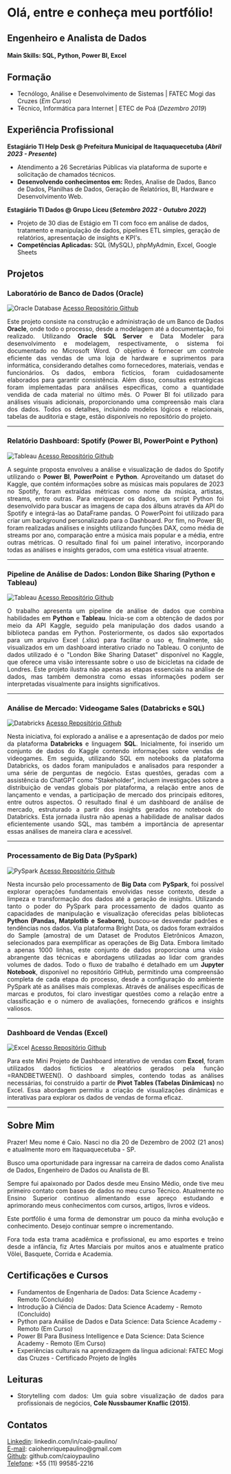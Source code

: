 # Olá, entre e conheça meu portfólio!

## Engenheiro e Analista de Dados

#### Main Skills: SQL, Python, Power BI, Excel

## Formação
- Tecnólogo, Análise e Desenvolvimento de Sistemas | FATEC Mogi das Cruzes (_Em Curso_)								       		
- Técnico, Informática para Internet	| ETEC de Poá (_Dezembro 2019_)	 			        		

## Experiência Profissional
**Estagiário TI Help Desk @ Prefeitura Municipal de Itaquaquecetuba (_Abril 2023 - Presente_)**
- Atendimento a 26 Secretárias Públicas via plataforma de suporte e solicitação de chamados técnicos.
- **Desenvolvendo conhecimentos em:** Redes, Analise de Dados, Banco
de Dados, Planilhas de Dados, Geração de Relatórios, BI, Hardware e
Desenvolvimento Web.

**Estagiário TI Dados @ Grupo Liceu (_Setembro 2022 - Outubro 2022_)**
- Projeto de 30 dias de Estágio em TI com foco em análise de dados,
tratamento e manipulação de dados, pipelines ETL simples, geração de
relatórios, apresentação de insights e KPI's.
- **Competências Aplicadas:** SQL (MySQL), phpMyAdmin, Excel, Google
Sheets

## Projetos
### Laboratório de Banco de Dados (Oracle)
![Oracle Database](/assets/img/Oracle.jpg) 
[Acesso Repositório Github](https://github.com/caioypaulino/Lab-Banco-de-Dados)

<p align="justify">Este projeto consiste na construção e administração de um Banco de Dados <b>Oracle</b>, onde todo o processo, desde a modelagem até a documentação, foi realizado. Utilizando <b>Oracle SQL Server</b> e Data Modeler para desenvolvimento e modelagem, respectivamente, o sistema foi documentado no Microsoft Word. O objetivo é fornecer um controle eficiente das vendas de uma loja de hardware e suprimentos para informática, considerando detalhes como fornecedores, materiais, vendas e funcionários. Os dados, embora fictícios, foram cuidadosamente elaborados para garantir consistência. Além disso, consultas estratégicas foram implementadas para análises específicas, como a quantidade vendida de cada material no último mês. O Power BI foi utilizado para análises visuais adicionais, proporcionando uma compreensão mais clara dos dados. Todos os detalhes, incluindo modelos lógicos e relacionais, tabelas de auditoria e stage, estão disponíveis no repositório do projeto.</p>

-----------------------

### Relatório Dashboard: Spotify (Power BI, PowerPoint e Python)
![Tableau](/assets/img/PowerBI.png)
[Acesso Repositório Github](https://github.com/caioypaulino/Projeto-PowerBI_Spotify)
 
<p align="justify">A seguinte proposta envolveu a análise e visualização de dados do Spotify utilizando o <b>Power BI</b>, <b>PowerPoint</b> e <b>Python</b>. Aproveitando um dataset do Kaggle, que contém informações sobre as músicas mais populares de 2023 no Spotify, foram extraídas métricas como nome da música, artistas, streams, entre outras. Para enriquecer os dados, um script Python foi desenvolvido para buscar as imagens de capa dos álbuns através da API do Spotify e integrá-las ao DataFrame pandas. O PowerPoint foi utilizado para criar um background personalizado para o Dashboard. Por fim, no Power BI, foram realizadas análises e insights utilizando funções DAX, como média de streams por ano, comparação entre a música mais popular e a média, entre outras métricas. O resultado final foi um painel interativo, incorporando todas as análises e insights gerados, com uma estética visual atraente.</p>

-----------------------

### Pipeline de Análise de Dados: London Bike Sharing (Python e Tableau)
![Tableau](/assets/img/Tableau.jpg)
[Acesso Repositório Github](https://github.com/caioypaulino/Projeto-Coletar_Visualizar_Dados)
 
<p align="justify">O trabalho apresenta um pipeline de análise de dados que combina habilidades em <b>Python</b> e <b>Tableau</b>. Inicia-se com a obtenção de dados por meio da API Kaggle, seguido pela manipulação dos dados usando a biblioteca pandas em Python. Posteriormente, os dados são exportados para um arquivo Excel (.xlsx) para facilitar o uso e, finalmente, são visualizados em um dashboard interativo criado no Tableau. O conjunto de dados utilizado é o "London Bike Sharing Dataset" disponível no Kaggle, que oferece uma visão interessante sobre o uso de bicicletas na cidade de Londres. Este projeto ilustra não apenas as etapas essenciais na análise de dados, mas também demonstra como essas informações podem ser interpretadas visualmente para insights significativos.</p>

-----------------------

### Análise de Mercado: Videogame Sales (Databricks e SQL)
![Databricks](/assets/img/Databricks.jpg)
[Acesso Repositório Github](https://github.com/caioypaulino/Projeto-Videogame_Sales_Databricks)

<p align="justify">Nesta iniciativa, foi explorado a análise e a apresentação de dados por meio da plataforma <b>Databricks</b> e linguagem <b>SQL</b>. Inicialmente, foi inserido um conjunto de dados do Kaggle contendo informações sobre vendas de videogames. Em seguida, utilizando SQL em notebooks da plataforma Databricks, os dados foram manipulados e analisados para responder a uma série de perguntas de negócio. Estas questões, geradas com a assistência do ChatGPT como "Stakeholder", incluem investigações sobre a distribuição de vendas globais por plataforma, a relação entre anos de lançamento e vendas, a participação de mercado dos principais editores, entre outros aspectos. O resultado final é um dashboard de análise de mercado, estruturado a partir dos insights gerados no notebook do Databricks. Esta jornada ilustra não apenas a habilidade de analisar dados eficientemente usando SQL, mas também a importância de apresentar essas análises de maneira clara e acessível.</p>

-----------------------

### Processamento de Big Data (PySpark)
![PySpark](/assets/img/PySpark.jpg)
[Acesso Repositório Github](https://github.com/caioypaulino/Projeto-BigData_Analytics_PySpark)

<p align="justify">Nesta incursão pelo processamento de <b>Big Data</b> com <b>PySpark</b>, foi possível explorar operações fundamentais envolvidas nesse contexto, desde a limpeza e transformação dos dados até a geração de insights. Utilizando tanto o poder do PySpark para processamento de dados quanto as capacidades de manipulação e visualização oferecidas pelas bibliotecas <b>Python (Pandas, Matplotlib e Seaborn)</b>, buscou-se desvendar padrões e tendências nos dados. Via plataforma Bright Data, os dados foram extraídos do Sample (amostra) de um Dataset de Produtos Eletrônicos Amazon, selecionados para exemplificar as operações de Big Data. Embora limitado a apenas 1000 linhas, este conjunto de dados proporciona uma visão abrangente das técnicas e abordagens utilizadas ao lidar com grandes volumes de dados. Todo o fluxo de trabalho é detalhado em um <b>Jupyter Notebook</b>, disponível no repositório GitHub, permitindo uma compreensão completa de cada etapa do processo, desde a configuração do ambiente PySpark até as análises mais complexas. Através de análises específicas de marcas e produtos, foi claro investigar questões como a relação entre a classificação e o número de avaliações, fornecendo gráficos e insights valiosos.</p>

-----------------------

### Dashboard de Vendas (Excel)
![Excel](/assets/img/Excel.jpg)
[Acesso Repositório Github](https://github.com/caioypaulino/Projeto-Excel_Dashboard)

<p align="justify">Para este Mini Projeto de Dashboard interativo de vendas com <b>Excel</b>, foram utilizados dados fictícios e aleatórios gerados pela função =RANDBETWEEN(). O dashboard simples, contendo todas as análises necessárias, foi construído a partir de <b>Pivot Tables (Tabelas Dinâmicas)</b> no Excel. Essa abordagem permitiu a criação de visualizações dinâmicas e interativas para explorar os dados de vendas de forma eficaz.</p>

-----------------------

## Sobre Mim
<p align="justify">Prazer! Meu nome é Caio. Nasci no dia 20 de Dezembro de 2002 (21 anos) e atualmente moro em Itaquaquecetuba - SP.</p>

<p align="justify">Busco uma oportunidade para ingressar na carreira de dados como Analista de Dados, Engenheiro de Dados ou Analista de BI.</p>

<p align="justify">Sempre fui apaixonado por Dados desde meu Ensino Médio, onde tive meu primeiro contato com bases de dados no meu curso Técnico. Atualmente no Ensino Superior continuo alimentando esse apreço estudando e aprimorando meus conhecimentos com cursos, artigos, livros e vídeos.</p>

<p align="justify">Este portfólio é uma forma de demonstrar um pouco da minha evolução e conhecimento. Desejo continuar sempre o incrementando.</p>

<p align="justify">Fora toda esta trama acadêmica e profissional, eu amo esportes e treino desde a infância, fiz Artes Marciais por muitos anos e atualmente pratico Vôlei, Basquete, Corrida e Academia.</p>

## Certificações e Cursos

- Fundamentos de Engenharia de Dados: Data Science Academy - Remoto (Concluído)
- Introdução à Ciência de Dados: Data Science Academy - Remoto (Concluído)
- Python para Análise de Dados e Data Science: Data Science Academy - Remoto (Em Curso)
- Power BI Para Business Intelligence e Data Science: Data Science Academy - Remoto (Em Curso)
- Experiências culturais na aprendizagem da língua adicional: FATEC Mogi das Cruzes - Certificado Projeto de Inglês

## Leituras
- <p align="justify"> Storytelling com dados: Um guia sobre visualização de dados para profissionais de negócios, <b>Cole Nussbaumer Knaflic (2015)</b>.</p>


## Contatos
[Linkedin](https://www.linkedin.com/in/caio-paulino/): linkedin.com/in/caio-paulino/<br>
[E-mail](mailto:caiohenriquepaulino@gmail.com): caiohenriquepaulino@<span>gmail.com<br>
[Github](https://github.com/caioypaulino): github.com/caioypaulino<br>
[Telefone](https://api.whatsapp.com/send?phone=5511995852216): +55 (11) 99585-2216<br>